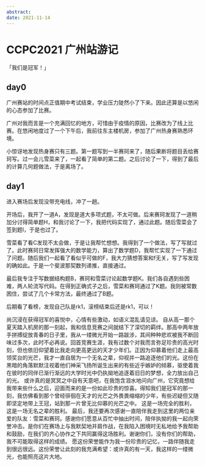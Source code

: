 ```yaml
---
abstract: 
date: 2021-11-14
---
```


# CCPC2021 广州站游记

「我们是冠军！」

## day0

广州赛站的时间点正值期中考试结束，学业压力陡然小了下来。因此还算是以悠闲的心态参加了比赛。

广州对我而言是一个充满回忆的地方，可惜由于疫情的原因，比赛改为了线上比赛。在悠闲地度过了一个下午后，我前往东主楼机房，参加了广州热身赛熟悉环境。

小惊讶地发现热身赛只有三题。第一题写到一半赛珂来了，随后果断将题目丢给赛珂写。过一会儿雪菜来了，一起看了简单的第二题。之后讨论了一下，得到了最后的计算几何题做法，于是离场了。

## day1

进入赛场后发现没带充电线，冲了一趟。

开场后，我开了一道A，发现是道大多项式题，不太可做。后来赛珂发现了一道稍加分讨得简单题H，和我讨论了一下，我把代码实现了，通过此题。随后雪菜会了签到题I，于是也过了。

雪菜看了看C发现不太会做，于是让我帮忙想想。我得到了一个做法，写了写就过了。此时赛珂日常发挥强大的数学能力，算出了数学题D，我帮忙实现了一下通过了问题。随后我们一起看了看似乎可做的F，我大力猜想答案和f无关，写了写发现的确如此。于是一个斐波那契数列递推，直接通过。

最后我专注于写数据结构题B，赛珂和雪菜讨论起数学题K。我们各自遇到些困难，两人轮流写代码。在得到正确式子之后，雪菜和赛珂通过了K题。我则被常数困住，尝试了几个卡常方法，最终通过了B题。

后期看了看榜，发现自己队是rk1，滚榜结束后还是rk1，可以！

尚沉浸在获得冠军的喜悦中，心情有些激动，如语义混乱请见谅。
自从高一那个夏天踏入机房的那一刻起，我和信息竞赛之间就结下了深切的羁绊。那高中两年放手拼搏绽放青春的日子里，我从一缕微光开始一路跋涉，其间种种悲欢被我不断回味过多次，此时不必再说。回首竞赛生涯，我有过数个对我而言弥足珍贵的高光时刻，但也依旧仰望着比我走向更高更远的天才少年们。正因为仰慕着他们走上最高领奖台的光芒，我才一直自居为一个无名之辈，仰视并一路追逐他们的光。这份在黑暗的角落默默注视着他们神采飞扬所诞生出来的有些近乎嫉妒的倾慕，驱使着我在彼时的同伴已渐行渐远的大学时光中仍执拗地追逐着旧日的梦想，全力放出自己的光。
或许真的是冥冥之中自有天意吧，在我饱含泪水地问向广州，它究竟想给我带来些什么之后，迎面而来的是一份如此珍贵的惊喜。得知我们是冠军的那一刻，我仿佛看到那个曾经徘徊在天才的光芒之外畏畏缩缩的少年，有些迟疑但又随即坚定地带上王冠，站到那一片曾无比仰慕的光芒之中。
这是一场完全的胜利，这是一场无名之辈的胜利。
最后，我还要再次感谢一直陪伴我走到这里的两位亲爱的队友：雪菜和赛珂。感谢你们愿意从百忙中抽出时间，陪伴执拗的我一起向荣誉冲击。是你们在赛场上与我默契地并肩作战，在我陷入困境时无私地给予我帮助和鼓励，在我们的齐心协作之下共同赢得这场胜利。谢谢你们，没有你们的帮助，我不可能取得这样的成绩。
愿这份荣誉能作为我一份珍贵的记忆，一路伴随我走到很远很远。这份荣誉让此刻的我充满希望：或许真的有一天，我这样的一缕微光，也能照亮这片大地。